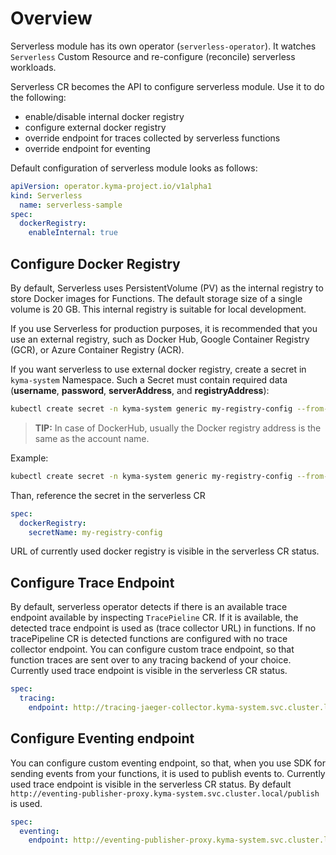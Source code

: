 # Overview

Serverless module has its own operator (`serverless-operator`). It watches `Serverless` Custom Resource and re-configure (reconcile) serverless workloads.

Serverless CR becomes the API to configure serverless module. Use it to do the following:
 - enable/disable internal docker registry
 - configure external docker registry 
 - override endpoint for traces collected by serverless functions
 - override endpoint for eventing

Default configuration of serverless module looks as follows:

```yaml
apiVersion: operator.kyma-project.io/v1alpha1
kind: Serverless
  name: serverless-sample
spec:
  dockerRegistry:
    enableInternal: true
```

## Configure Docker Registry

By default, Serverless uses PersistentVolume (PV) as the internal registry to store Docker images for Functions. The default storage size of a single volume is 20 GB. This internal registry is suitable for local development.

If you use Serverless for production purposes, it is recommended that you use an external registry, such as Docker Hub, Google Container Registry (GCR), or Azure Container Registry (ACR).

If you want serverless to use external docker registry, create a secret in `kyma-system` Namespace. Such a Secret must contain required data (**username**, **password**, **serverAddress**, and **registryAddress**):

```bash
kubectl create secret -n kyma-system generic my-registry-config --from-literal=username={your-docker-reg-username} --from-literal=password={your-docker-reg-password} --from-literal=serverAddress={your-docker-reg-server-url}  --from-literal=registryAddress={your-docker-reg-registry-url}
```

>**TIP:** In case of DockerHub, usually the Docker registry address is the same as the account name.

Example:

```bash
kubectl create secret -n kyma-system generic my-registry-config --from-literal=username=kyma-rocks --from-literal=password=admin123 --from-literal=serverAddress=https://index.docker.io/v1/  --from-literal=registryAddress=kyma-rocks
```
Than, reference the secret in the serverless CR

```yaml
spec:
  dockerRegistry:
    secretName: my-registry-config 
```
URL of currently used docker registry is visible in the serverless CR status.


## Configure Trace Endpoint

By default, serverless operator detects if there is an available trace endpoint available by inspecting `TracePieline` CR. If it is available, the detected trace endpoint is used as (trace collector URL) in functions.
If no tracePipeline CR is detected functions are configured with no trace collector endpoint.
You can configure custom trace endpoint, so that function traces are sent over to any tracing backend of your choice.
Currently used trace endpoint is visible in the serverless CR status.

```yaml
spec:
  tracing:
    endpoint: http://tracing-jaeger-collector.kyma-system.svc.cluster.local:2342/v1/metrics 
```

## Configure Eventing endpoint

You can configure custom eventing endpoint, so that, when you use SDK for sending events from your functions, it is used to publish events to.
Currently used trace endpoint is visible in the serverless CR status.
By default `http://eventing-publisher-proxy.kyma-system.svc.cluster.local/publish` is used.

```yaml
spec:
  eventing:
    endpoint: http://eventing-publisher-proxy.kyma-system.svc.cluster.local/publish
```
